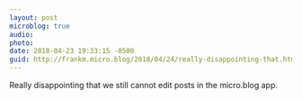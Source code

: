 ```yaml
---
layout: post
microblog: true
audio: 
photo: 
date: 2018-04-23 19:33:15 -0500
guid: http://frankm.micro.blog/2018/04/24/really-disappointing-that.html
---
```

Really disappointing that we still cannot edit posts in the micro.blog app. 
